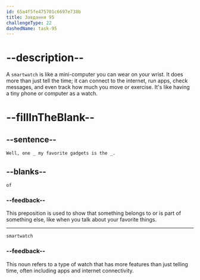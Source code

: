 ```yaml
---
id: 65a4f5fe475701c6697e738b
title: Завдання 95
challengeType: 22
dashedName: task-95
---
```


<!--
AUDIO REFERENCE:
Bob: Well, one of my favorite gadgets is the smartwatch.
-->

# --description--

A `smartwatch` is like a mini-computer you can wear on your wrist. It does more than just tell the time; it can connect to the internet, run apps, check messages, and even track how much you move or exercise. It's like having a tiny phone or computer as a watch.

# --fillInTheBlank--

## --sentence--

`Well, one _ my favorite gadgets is the _.`

## --blanks--

`of`

### --feedback--

This preposition is used to show that something belongs to or is part of something else, like when you talk about your favorite things.

---

`smartwatch`

### --feedback--

This noun refers to a type of watch that has more features than just telling time, often including apps and internet connectivity.
